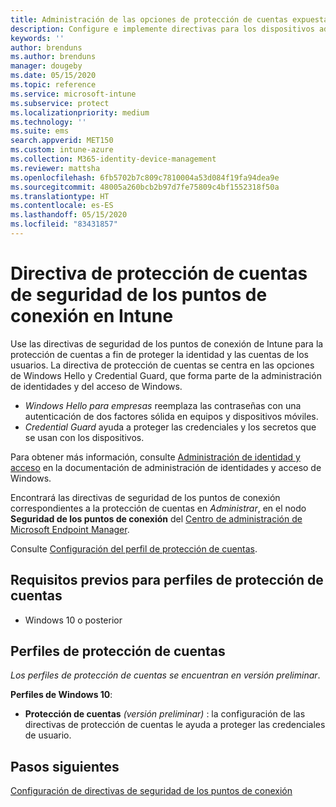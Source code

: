 ```yaml
---
title: Administración de las opciones de protección de cuentas expuestas a ataques con directivas de seguridad de los puntos de conexión en Microsoft Intune | Microsoft Docs
description: Configure e implemente directivas para los dispositivos administrados con opciones de directiva de protección de cuentas de seguridad de los puntos de conexión en Microsoft Endpoint Manager.
keywords: ''
author: brenduns
ms.author: brenduns
manager: dougeby
ms.date: 05/15/2020
ms.topic: reference
ms.service: microsoft-intune
ms.subservice: protect
ms.localizationpriority: medium
ms.technology: ''
ms.suite: ems
search.appverid: MET150
ms.custom: intune-azure
ms.collection: M365-identity-device-management
ms.reviewer: mattsha
ms.openlocfilehash: 6fb5702b7c809c7810004a53d084f19fa94dea9e
ms.sourcegitcommit: 48005a260bcb2b97d7fe75809c4bf1552318f50a
ms.translationtype: HT
ms.contentlocale: es-ES
ms.lasthandoff: 05/15/2020
ms.locfileid: "83431857"
---
```

# <a name="account-protection-policy-for-endpoint-security-in-intune"></a>Directiva de protección de cuentas de seguridad de los puntos de conexión en Intune

Use las directivas de seguridad de los puntos de conexión de Intune para la protección de cuentas a fin de proteger la identidad y las cuentas de los usuarios. La directiva de protección de cuentas se centra en las opciones de Windows Hello y Credential Guard, que forma parte de la administración de identidades y del acceso de Windows.

- *Windows Hello para empresas* reemplaza las contraseñas con una autenticación de dos factores sólida en equipos y dispositivos móviles.
- *Credential Guard* ayuda a proteger las credenciales y los secretos que se usan con los dispositivos.

Para obtener más información, consulte [Administración de identidad y acceso](https://docs.microsoft.com/windows/security/identity-protection/) en la documentación de administración de identidades y acceso de Windows.

Encontrará las directivas de seguridad de los puntos de conexión correspondientes a la protección de cuentas en *Administrar*, en el nodo **Seguridad de los puntos de conexión** del [Centro de administración de Microsoft Endpoint Manager](https://go.microsoft.com/fwlink/?linkid=2109431).

Consulte [Configuración del perfil de protección de cuentas](../protect/endpoint-security-asr-profile-settings.md).

## <a name="prerequisites-for-account-protection-profiles"></a>Requisitos previos para perfiles de protección de cuentas

- Windows 10 o posterior

## <a name="account-protection-profiles"></a>Perfiles de protección de cuentas

*Los perfiles de protección de cuentas se encuentran en versión preliminar*.

**Perfiles de Windows 10**:

- **Protección de cuentas** *(versión preliminar)* : la configuración de las directivas de protección de cuentas le ayuda a proteger las credenciales de usuario.

## <a name="next-steps"></a>Pasos siguientes

[Configuración de directivas de seguridad de los puntos de conexión](../protect/endpoint-security-policy.md#create-an-endpoint-security-policy)
